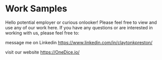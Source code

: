 # Work Samples
Hello potential employer or curious onlooker! Please feel free to view and use any of our work here. 
If you have any questions or are interested in working with us, please feel free to:

message me on Linkedin https://www.linkedin.com/in/claytonkpreston/

visit our website https://OneDice.io/
